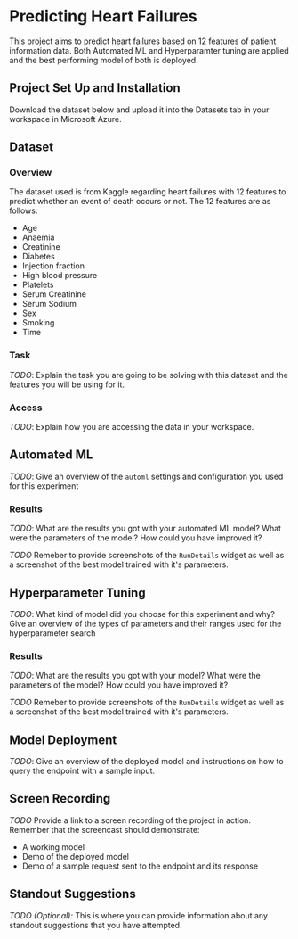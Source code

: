 # Predicting Heart Failures

This project aims to predict heart failures based on 12 features of patient information data. Both Automated ML and Hyperparamter tuning are applied and the best performing model of both is deployed.


## Project Set Up and Installation
Download the dataset below and upload it into the Datasets tab in your workspace in Microsoft Azure. 

## Dataset

### Overview
The dataset used is from Kaggle regarding heart failures with 12 features to predict whether an event of death occurs or not. The 12 features are as follows:
- Age
- Anaemia
- Creatinine
- Diabetes
- Injection fraction
- High blood pressure
- Platelets
- Serum Creatinine
- Serum Sodium
- Sex
- Smoking
- Time

### Task
*TODO*: Explain the task you are going to be solving with this dataset and the features you will be using for it.

### Access
*TODO*: Explain how you are accessing the data in your workspace.

## Automated ML
*TODO*: Give an overview of the `automl` settings and configuration you used for this experiment

### Results
*TODO*: What are the results you got with your automated ML model? What were the parameters of the model? How could you have improved it?

*TODO* Remeber to provide screenshots of the `RunDetails` widget as well as a screenshot of the best model trained with it's parameters.

## Hyperparameter Tuning
*TODO*: What kind of model did you choose for this experiment and why? Give an overview of the types of parameters and their ranges used for the hyperparameter search


### Results
*TODO*: What are the results you got with your model? What were the parameters of the model? How could you have improved it?

*TODO* Remeber to provide screenshots of the `RunDetails` widget as well as a screenshot of the best model trained with it's parameters.

## Model Deployment
*TODO*: Give an overview of the deployed model and instructions on how to query the endpoint with a sample input.

## Screen Recording
*TODO* Provide a link to a screen recording of the project in action. Remember that the screencast should demonstrate:
- A working model
- Demo of the deployed  model
- Demo of a sample request sent to the endpoint and its response

## Standout Suggestions
*TODO (Optional):* This is where you can provide information about any standout suggestions that you have attempted.
